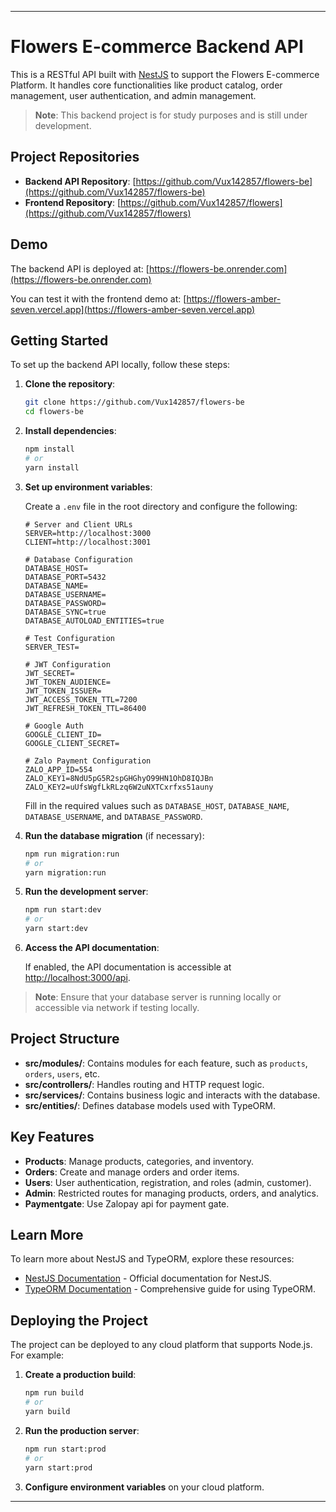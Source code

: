 
---

# Flowers E-commerce Backend API

This is a RESTful API built with [NestJS](https://nestjs.com/) to support the Flowers E-commerce Platform. It handles core functionalities like product catalog, order management, user authentication, and admin management.

> **Note**: This backend project is for study purposes and is still under development.

## Project Repositories

- **Backend API Repository**: [https://github.com/Vux142857/flowers-be](https://github.com/Vux142857/flowers-be)
- **Frontend Repository**: [https://github.com/Vux142857/flowers](https://github.com/Vux142857/flowers)

## Demo

The backend API is deployed at: [https://flowers-be.onrender.com](https://flowers-be.onrender.com)

You can test it with the frontend demo at: [https://flowers-amber-seven.vercel.app](https://flowers-amber-seven.vercel.app)

## Getting Started

To set up the backend API locally, follow these steps:

1. **Clone the repository**:

   ```bash
   git clone https://github.com/Vux142857/flowers-be
   cd flowers-be
   ```

2. **Install dependencies**:

   ```bash
   npm install
   # or
   yarn install
   ```

3. **Set up environment variables**:

   Create a `.env` file in the root directory and configure the following:

   ```env
   # Server and Client URLs
   SERVER=http://localhost:3000
   CLIENT=http://localhost:3001

   # Database Configuration
   DATABASE_HOST=
   DATABASE_PORT=5432
   DATABASE_NAME=
   DATABASE_USERNAME=
   DATABASE_PASSWORD=
   DATABASE_SYNC=true
   DATABASE_AUTOLOAD_ENTITIES=true

   # Test Configuration
   SERVER_TEST=

   # JWT Configuration
   JWT_SECRET=
   JWT_TOKEN_AUDIENCE=
   JWT_TOKEN_ISSUER=
   JWT_ACCESS_TOKEN_TTL=7200
   JWT_REFRESH_TOKEN_TTL=86400

   # Google Auth
   GOOGLE_CLIENT_ID=
   GOOGLE_CLIENT_SECRET=

   # Zalo Payment Configuration
   ZALO_APP_ID=554
   ZALO_KEY1=8NdU5pG5R2spGHGhyO99HN1OhD8IQJBn
   ZALO_KEY2=uUfsWgfLkRLzq6W2uNXTCxrfxs51auny
   ```

   Fill in the required values such as `DATABASE_HOST`, `DATABASE_NAME`, `DATABASE_USERNAME`, and `DATABASE_PASSWORD`.

4. **Run the database migration** (if necessary):

   ```bash
   npm run migration:run
   # or
   yarn migration:run
   ```

5. **Run the development server**:

   ```bash
   npm run start:dev
   # or
   yarn start:dev
   ```

6. **Access the API documentation**:

   If enabled, the API documentation is accessible at [http://localhost:3000/api](http://localhost:3000/api).

> **Note**: Ensure that your database server is running locally or accessible via network if testing locally.

## Project Structure

- **src/modules/**: Contains modules for each feature, such as `products`, `orders`, `users`, etc.
- **src/controllers/**: Handles routing and HTTP request logic.
- **src/services/**: Contains business logic and interacts with the database.
- **src/entities/**: Defines database models used with TypeORM.

## Key Features

- **Products**: Manage products, categories, and inventory.
- **Orders**: Create and manage orders and order items.
- **Users**: User authentication, registration, and roles (admin, customer).
- **Admin**: Restricted routes for managing products, orders, and analytics.
- **Paymentgate**: Use Zalopay api for payment gate.

## Learn More

To learn more about NestJS and TypeORM, explore these resources:

- [NestJS Documentation](https://docs.nestjs.com) - Official documentation for NestJS.
- [TypeORM Documentation](https://typeorm.io) - Comprehensive guide for using TypeORM.

## Deploying the Project

The project can be deployed to any cloud platform that supports Node.js. For example:

1. **Create a production build**:

   ```bash
   npm run build
   # or
   yarn build
   ```

2. **Run the production server**:

   ```bash
   npm run start:prod
   # or
   yarn start:prod
   ```

3. **Configure environment variables** on your cloud platform.

---